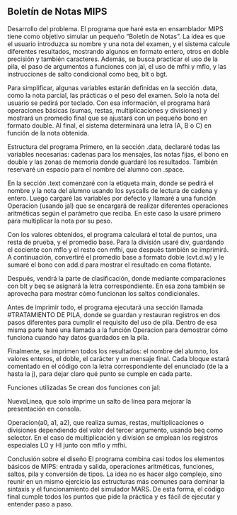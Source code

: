 ## Boletín de Notas MIPS

Desarrollo del problema.
El programa que haré esta en ensamblador MIPS tiene como objetivo simular un pequeño “Boletín de Notas”. La idea es que el usuario introduzca su nombre y una nota del examen, y el sistema calcule diferentes resultados, mostrando algunos en formato entero, otros en doble precisión y también caracteres.
Además, se busca practicar el uso de la pila, el paso de argumentos a funciones con jal, el uso de mfhi y mflo, y las instrucciones de salto condicional como beq, blt o bgt.

Para simplificar, algunas variables estarán definidas en la sección .data, como la nota parcial, las prácticas o el peso del examen. Solo la nota del usuario se pedirá por teclado. Con esa información, el programa hará operaciones básicas (sumas, restas, multiplicaciones y divisiones) y mostrará un promedio final que se ajustará con un pequeño bono en formato double. Al final, el sistema determinará una letra (A, B o C) en función de la nota obtenida.

Estructura del programa
Primero, en la sección .data, declararé todas las variables necesarias: cadenas para los mensajes, las notas fijas, el bono en double y las zonas de memoria donde guardaré los resultados. También reservaré un espacio para el nombre del alumno con .space.

En la sección .text comenzaré con la etiqueta main, donde se pedirá el nombre y la nota del alumno usando los syscalls de lectura de cadena y entero. Luego cargaré las variables por defecto y llamaré a una función Operacion (usando jal) que se encargará de realizar diferentes operaciones aritméticas según el parámetro que reciba. En este caso la usaré primero para multiplicar la nota por su peso.

Con los valores obtenidos, el programa calculará el total de puntos, una resta de prueba, y el promedio base. Para la división usaré div, guardando el cociente con mflo y el resto con mfhi, que después también se imprimirá. A continuación, convertiré el promedio base a formato doble (cvt.d.w) y le sumaré el bono con add.d para mostrar el resultado en coma flotante.

Después, vendrá la parte de clasificación, donde mediante comparaciones con blt y beq se asignará la letra correspondiente. En esa zona también se aprovecha para mostrar cómo funcionan los saltos condicionales.

Antes de imprimir todo, el programa ejecutará una sección llamada #TRATAMIENTO DE PILA, donde se guardan y restauran registros en dos pasos diferentes para cumplir el requisito del uso de pila. Dentro de esa misma parte haré una llamada a la función Operacion para demostrar cómo funciona cuando hay datos guardados en la pila.

Finalmente, se imprimen todos los resultados: el nombre del alumno, los valores enteros, el doble, el carácter y un mensaje final. Cada bloque estará comentado en el código con la letra correspondiente del enunciado (de la a hasta la j), para dejar claro qué punto se cumple en cada parte.

Funciones utilizadas
Se crean dos funciones con jal:

NuevaLinea, que solo imprime un salto de línea para mejorar la presentación en consola.

Operacion(a0, a1, a2), que realiza sumas, restas, multiplicaciones o divisiones dependiendo del valor del tercer argumento, usando beq como selector. En el caso de multiplicación y división se emplean los registros especiales LO y HI junto con mflo y mfhi.

Conclusión sobre el diseño
El programa combina casi todos los elementos básicos de MIPS: entrada y salida, operaciones aritméticas, funciones, saltos, pila y conversión de tipos. La idea no es hacer algo complejo, sino reunir en un mismo ejercicio las estructuras más comunes para dominar la sintaxis y el funcionamiento del simulador MARS.
De esta forma, el código final cumple todos los puntos que pide la práctica y es fácil de ejecutar y entender paso a paso.
